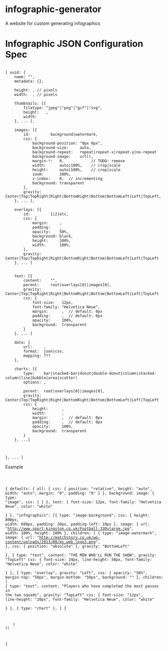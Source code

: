 infographic-generator
=====================

A website for custom generating infographics


Infographic JSON Configuration Spec
===================================

<pre><code>
[ uuid: {
    name: "",
    metadata: {},

    height: <px>, // pixels
    width:  <px>, // pixels
    
    thumbnails: [{
        filetype: "jpeg"|"png"|"gif"|"svg",
        height:   <px>,
        width:    <px>
    }, ... ],
    
    images: [{
        id:         background|watermark,
        css: {
            background-position: "0px 0px",
            background-size:     auto,  
            background-repeat:   repeat|repeat-x|repeat-y|no-repeat
            background-image:    url(),
            margin-*:   0,            // TODO: remove
            width:      auto|100%,    // crop|scale
            height:     auto|100%,    // crop|scale
            zoom:       100%,
            z-index:    0,  // incrementing
            background: transparent
        },
        gravity:    Center|Top|TopRight|Right|BottomRight|Bottom|BottomLeft|Left|TopLeft,
    }, ... ],
    
    overlays: [{
        id:         1|2|etc,
        css: {
            margin:     <px|%>, 
            padding:    <px|%>, 
            opacity:    50%, 
            background: black, 
            height:     100%, 
            width:      100%,
        },
        gravity:    Center|Top|TopRight|Right|BottomRight|Bottom|BottomLeft|Left|TopLeft  
    }, ... ]
    
    
    text: [{
        content:    "",
        parent:     root|overlays[0]|images[0],
        gravity:    Center|Top|TopRight|Right|BottomRight|Bottom|BottomLeft|Left|TopLeft
        css: {
            font-size:   12px,
            font-family: "Helvetica Neue",
            margin:      <px|%>,  // default: 0px 
            padding:     <px|%>,  // default: 0px
            opacity:     100%, 
            background:  transparent
        }
    }, ... ]
    
    data: {
        url:     <url>,
        format:  json|csv,
        mapping: ???
    },

    charts: [{
        type:    bar|stacked-bar|donut|double-donut|column|stacked-column|line|bubble|area|scatter|
        options: <d3.js parameters>,
        
        parent:  root|overlays[0]|images[0],
        gravity: Center|Top|TopRight|Right|BottomRight|Bottom|BottomLeft|Left|TopLeft
        css: {
            height:      <px|%>,  
            width:       <px|%>,
            margin:      <px|%>,  // default: 0px 
            padding:     <px|%>,  // default: 0px
            opacity:     100%, 
            background:  transparent
        }
    }, ...]

    

}, ... ]
</code></pre>

Example
<code><pre>

{ 
    defaults: {
        all: {
            css: {
                position: "relative",
                height:   "auto",
                width:    "auto",
                margin:   "0",
                padding:  "0"
            }
        },
        background: 
        image: {
            type: "image",
            css: {
            }
        },
        text: {
            font-size:   12px,
            font-family: "Helvetica Neue",
            color:       "white"        
        }
    },
    "infographics": [{
        type: "image-background",
        css: {
            height:       800px,
            width:        600px,
            padding:      20px,
            padding-left: 10px
        },
        image: {
            url: "http://www.sport-kingston.co.uk/Football-330vlarge.jpg",
            width:  100%,
            height: 100%
        },
        children: [
            {
                type: "image-watermark",
                image: {
                    url: "http://matchstory.co.uk/wp-content/uploads/2013/08/ms_web_logo3.png",
                },
                css: {
                    position: "absolute"
                },
                gravity: "BottomLeft"  
            },
            {
                type:    "text",
                content: "THE MEN WHO'LL RUN THE SHOW",
                gravity: "TopLeft"
                css: {
                    font-size:   24px,
                    line-height: 50px,
                    font-family: "Helvetica Neue",
                    color:       "white"        
                }
            },
            {
                type:    "overlay",
                gravity: "Left",
                css: {
                    opacity:       "50%",
                    margin-top:    "50px",
                    margin-bottom: "50px",
                    background:    ""
                },
                children: [
                    {
                        type:    "text",
                        content: "Players who have completed the most passes in the two squads",
                        gravity: "TopLeft"
                        css: {
                            font-size:   "12px",
                            line-height: "20px",
                            font-family: "Helvetica Neue",
                            color:       "white"        
                        }
                    },
                    {
                        type:    "chart"
                    },
                ]
            }

        ]
    }]
}
</code></pre>

